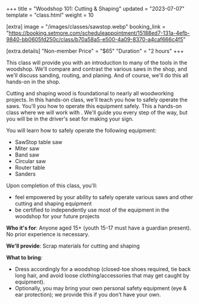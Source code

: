 +++
title = "Woodshop 101: Cutting & Shaping"
updated = "2023-07-07"
template = "class.html"
weight = 10

[extra]
image = "/images/classes/sawstop.webp"
booking_link = "https://booking.setmore.com/scheduleappointment/15188ed7-131a-4efb-9840-bb0605fd250c/class/b70a58a5-e500-4a09-8370-a4caf666c4f5"

[extra.details]
"Non-member Price" = "$65"
"Duration" = "2 hours"
+++

This class will provide you with an introduction to many of the tools in the woodshop. We'll compare and contrast the various saws in the shop, and we'll discuss sanding, routing, and planing. And of course, we'll do this all hands-on in the shop.

<!-- more -->

Cutting and shaping wood is foundational to nearly all woodworking projects. In this hands-on class, we'll teach you how to safely operate the saws. You'll  you how to operate this equipment safely. This a hands-on class where we will work with . We'll guide you every step of the way, but you will be in the driver's seat for making your sign.

You will learn how to safely operate the following equipment:
- SawStop table saw
- Miter saw
- Band saw
- Circular saw
- Router table
- Sanders

Upon completion of this class, you'll:
- feel empowered by your ability to safely operate various saws and other cutting and shaping equipment 
- be certified to independently use most of the equipment in the woodshop for your future projects

**Who it's for**: Anyone aged 15+ (youth 15-17 must have a guardian present).
No prior experience is necessary.

**We'll provide**: Scrap materials for cutting and shaping

**What to bring**:
- Dress accordingly for a woodshop (closed-toe shoes required, tie back long hair, and avoid loose clothing/accessories that may get caught by equipment).
- Optionally, you may bring your own personal safety equipment (eye & ear protection); we provide this if you don't have your own.
